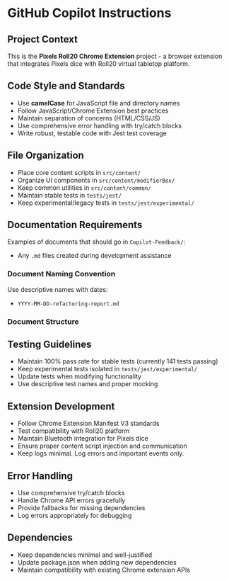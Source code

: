 # GitHub Copilot Instructions

## Project Context

This is the **Pixels Roll20 Chrome Extension** project - a browser extension that integrates Pixels dice with Roll20 virtual tabletop platform.

## Code Style and Standards

- Use **camelCase** for JavaScript file and directory names
- Follow JavaScript/Chrome Extension best practices
- Maintain separation of concerns (HTML/CSS/JS)
- Use comprehensive error handling with try/catch blocks
- Write robust, testable code with Jest test coverage

## File Organization

- Place core content scripts in `src/content/`
- Organize UI components in `src/content/modifierBox/`
- Keep common utilities in `src/content/common/`
- Maintain stable tests in `tests/jest/`
- Keep experimental/legacy tests in `tests/jest/experimental/`

## Documentation Requirements

Examples of documents that should go in `Copilot-Feedback/`:

- Any `.md` files created during development assistance

### Document Naming Convention

Use descriptive names with dates:

- `YYYY-MM-DD-refactoring-report.md`

### Document Structure

## Testing Guidelines

- Maintain 100% pass rate for stable tests (currently 141 tests passing)
- Keep experimental tests isolated in `tests/jest/experimental/`
- Update tests when modifying functionality
- Use descriptive test names and proper mocking

## Extension Development

- Follow Chrome Extension Manifest V3 standards
- Test compatibility with Roll20 platform
- Maintain Bluetooth integration for Pixels dice
- Ensure proper content script injection and communication
- Keep logs minimal. Log errors and important events only.

## Error Handling

- Use comprehensive try/catch blocks
- Handle Chrome API errors gracefully
- Provide fallbacks for missing dependencies
- Log errors appropriately for debugging

## Dependencies

- Keep dependencies minimal and well-justified
- Update package.json when adding new dependencies
- Maintain compatibility with existing Chrome extension APIs
